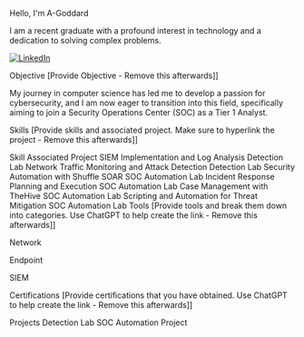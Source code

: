 Hello, I'm A-Goddard

I am a recent graduate with a profound interest in technology and a dedication to solving complex problems.

[![LinkedIn](https://img.shields.io/badge/LinkedIn-Profile-blue)](https://www.linkedin.com/in/agoddarduk/)


Objective
[Provide Objective - Remove this afterwards]]

My journey in computer science has led me to develop a passion for cybersecurity, and I am now eager to transition into this field, specifically aiming to join a Security Operations Center (SOC) as a Tier 1 Analyst.

Skills
[Provide skills and associated project. Make sure to hyperlink the project - Remove this afterwards]]

Skill	Associated Project
SIEM Implementation and Log Analysis	Detection Lab
Network Traffic Monitoring and Attack Detection	Detection Lab
Security Automation with Shuffle SOAR	SOC Automation Lab
Incident Response Planning and Execution	SOC Automation Lab
Case Management with TheHive	SOC Automation Lab
Scripting and Automation for Threat Mitigation	SOC Automation Lab
Tools
[Provide tools and break them down into categories. Use ChatGPT to help create the link - Remove this afterwards]]

Network
  
Endpoint
 
SIEM
  
Certifications
[Provide certifications that you have obtained. Use ChatGPT to help create the link - Remove this afterwards]]

    
Projects
Detection Lab
SOC Automation Project

